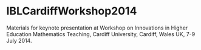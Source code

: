IBLCardiffWorkshop2014
======================

Materials for keynote presentation at Workshop on Innovations in Higher Education Mathematics Teaching, Cardiff University, Cardiff, Wales UK, 7-9 July 2014.
